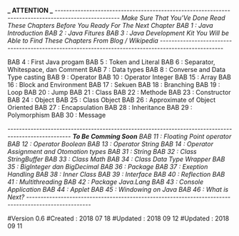 <!--
		C O N T E N T S
							-->

**_ ATTENTION _**
*----------------------------------------------------------------------------------------------------
Make Sure That You'Ve Done Read These Chapters Before You Ready For The Next Chapter
	BAB 1 		: Java Introduction
	BAB 2		: Java Fitures
	BAB 3 		: Java Development Kit
You Will be Able to Find These Chapters From Blog / Wikipedia
----------------------------------------------------------------------------------------------------*


BAB 4		: First Java progam 
BAB 5		: Token and Literal 
BAB 6 		: Separator, Whitespace, dan Comment 
BAB 7		: Data types 
BAB 8		: Converse and Data Type casting 
BAB 9		: Operator 
BAB 10		: Operator Integer 
BAB 15		: Array 
BAB 16		: Block and Environment 
BAB 17		: Sekuen 
BAB 18		: Branching 
BAB 19		: Loop 
BAB 20		: Jump 
BAB 21		: Class 
BAB 22		: Methode 
BAB 23 		: Constructor 
BAB 24		: Object 
BAB 25		: Class Object 
BAB 26 		: Approximate of Object Oriented 
BAB 27		: Encapsulation 
BAB 28		: Inheritance 
BAB 29		: Polymorphism 
BAB 30		: Message 
	

*----------------------------------------------------------------------------------------------------
**To Be Comming Soon**
	BAB 11		: Floating Point operator
	BAB 12		: Operator Boolean
	BAB 13		: Operator String
	BAB 14		: Operator Assignment and Otomation types
	BAB 31		: String
	BAB 32		: Class StringBuffer
	BAB 33		: Class Math
	BAB 34		: Class Data Type Wrapper
	BAB 35		: BigInteger dan BigDecimal
	BAB 36		: Package
	BAB 37		: Exeption Handling
	BAB 38		: Inner Class
	BAB 39		: Interface
	BAB 40		: Reflection
	BAB 41		: Multithreading
	BAB 42		: Package Java.Lang
	BAB 43		: Console Application
	BAB 44		: Applet
	BAB 45		: Windowing on Java
	BAB 46		: What is Next?
----------------------------------------------------------------------------------------------------*


#Version 0.6
#Created	: 2018 07 18
#Updated	: 2018 09 12
#Updated	: 2018 09 11
